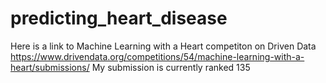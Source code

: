 # predicting_heart_disease

Here is a link to Machine Learning with a Heart competiton on Driven Data
https://www.drivendata.org/competitions/54/machine-learning-with-a-heart/submissions/
My submission is currently ranked 135

